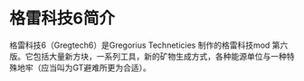 # 格雷科技6简介

格雷科技6（Gregtech6）是Gregorius Techneticies 制作的格雷科技mod 第六版。它包括大量新方块，一系列工具，新的矿物生成方式，各种能源单位与一种特殊地牢（应当叫为GT避难所更为合适）。
